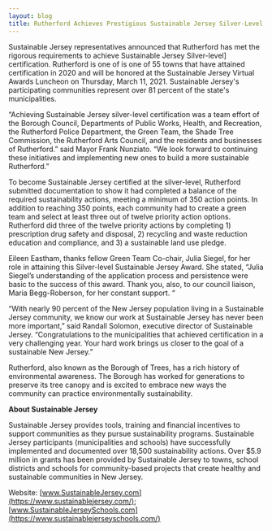 ```yaml
---
layout: blog
title: Rutherford Achieves Prestigious Sustainable Jersey Silver-Level Certification
---
```


Sustainable Jersey representatives announced that Rutherford has met the rigorous requirements to achieve Sustainable Jersey Silver-level]  certification.  Rutherford is one of is one of 55 towns that have attained certification in 2020 and will be honored at the Sustainable Jersey Virtual Awards Luncheon on Thursday, March 11, 2021. Sustainable Jersey's participating communities represent over 81 percent of the state's municipalities.  

“Achieving Sustainable Jersey silver-level certification was a team effort of the Borough Council, Departments of Public Works, Health, and Recreation, the Rutherford Police Department, the Green Team, the Shade Tree Commission, the Rutherford Arts Council, and the residents and businesses of Rutherford.” said Mayor Frank Nunziato.  “We look forward to continuing these initiatives and implementing new ones to build a more sustainable Rutherford.”

To become Sustainable Jersey certified at the silver-level, Rutherford submitted documentation to show it had completed a balance of the required sustainability actions, meeting a minimum of 350 action points.  In addition to reaching 350 points, each community had to create a green team and select at least three out of twelve priority action options. Rutherford did three of the twelve priority actions by completing 1) prescription drug safety and disposal, 2) recycling and waste reduction education and compliance, and 3) a sustainable land use pledge.

Eileen Eastham, thanks fellow Green Team Co-chair, Julia Siegel, for her role in attaining this Silver-level Sustainable Jersey Award. She stated, “Julia Siegel’s understanding of the application process and persistence were basic to the success of this award. Thank you, also, to our council liaison, Maria Begg-Roberson, for her constant support. “

“With nearly 90 percent of the New Jersey population living in a Sustainable Jersey community, we know our work at Sustainable Jersey has never been more important,” said Randall Solomon, executive director of Sustainable Jersey. “Congratulations to the municipalities that achieved certification in a very challenging year. Your hard work brings us closer to the goal of a sustainable New Jersey.”

 Rutherford, also known as the Borough of Trees, has a rich history of environmental awareness. The Borough has worked for generations to preserve its tree canopy and is excited to embrace new ways the community can practice environmentally sustainability.

**About Sustainable Jersey**

Sustainable Jersey provides tools, training and financial incentives to support communities as they pursue sustainability programs. Sustainable Jersey participants (municipalities and schools) have successfully implemented and documented over 18,500 sustainability actions. Over $5.9 million in grants has been provided by Sustainable Jersey to towns, school districts and schools for community-based projects that create healthy and sustainable communities in New Jersey.

Website:	[www.SustainableJersey.com](https://www.sustainablejersey.com/); [www.SustainableJerseySchools.com](https://www.sustainablejerseyschools.com/)
